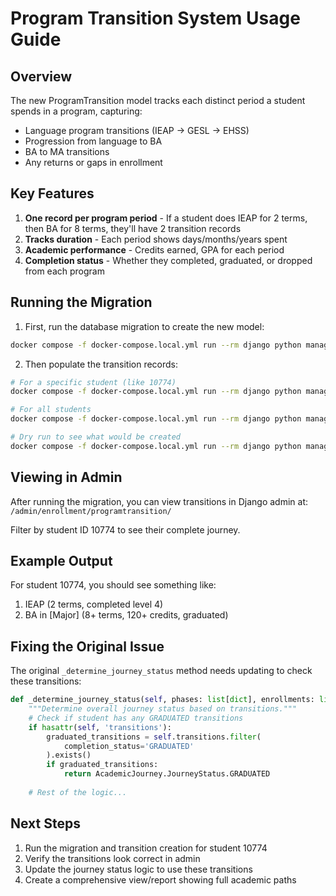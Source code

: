 # Program Transition System Usage Guide

## Overview

The new ProgramTransition model tracks each distinct period a student spends in a program, capturing:
- Language program transitions (IEAP → GESL → EHSS)
- Progression from language to BA
- BA to MA transitions
- Any returns or gaps in enrollment

## Key Features

1. **One record per program period** - If a student does IEAP for 2 terms, then BA for 8 terms, they'll have 2 transition records
2. **Tracks duration** - Each period shows days/months/years spent
3. **Academic performance** - Credits earned, GPA for each period
4. **Completion status** - Whether they completed, graduated, or dropped from each program

## Running the Migration

1. First, run the database migration to create the new model:
```bash
docker compose -f docker-compose.local.yml run --rm django python manage.py migrate enrollment
```

2. Then populate the transition records:
```bash
# For a specific student (like 10774)
docker compose -f docker-compose.local.yml run --rm django python manage.py create_program_transitions --student-id 10774

# For all students
docker compose -f docker-compose.local.yml run --rm django python manage.py create_program_transitions

# Dry run to see what would be created
docker compose -f docker-compose.local.yml run --rm django python manage.py create_program_transitions --student-id 10774 --dry-run
```

## Viewing in Admin

After running the migration, you can view transitions in Django admin at:
`/admin/enrollment/programtransition/`

Filter by student ID 10774 to see their complete journey.

## Example Output

For student 10774, you should see something like:
1. IEAP (2 terms, completed level 4)
2. BA in [Major] (8+ terms, 120+ credits, graduated)

## Fixing the Original Issue

The original `_determine_journey_status` method needs updating to check these transitions:

```python
def _determine_journey_status(self, phases: list[dict], enrollments: list[ClassHeaderEnrollment]) -> str:
    """Determine overall journey status based on transitions."""
    # Check if student has any GRADUATED transitions
    if hasattr(self, 'transitions'):
        graduated_transitions = self.transitions.filter(
            completion_status='GRADUATED'
        ).exists()
        if graduated_transitions:
            return AcademicJourney.JourneyStatus.GRADUATED
    
    # Rest of the logic...
```

## Next Steps

1. Run the migration and transition creation for student 10774
2. Verify the transitions look correct in admin
3. Update the journey status logic to use these transitions
4. Create a comprehensive view/report showing full academic paths
